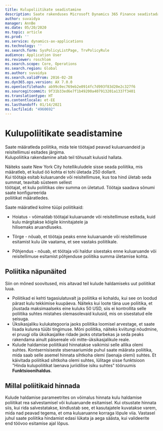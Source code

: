 ```yaml
---
title: Kulupoliitikate seadistamine
description: Saate rakenduses Microsoft Dynamics 365 Finance seadistada kulupoliitikad, mida teie töötajad peavad kuluaruandeid ja reisitellimusi esitades järgima.
author: suvaidya
manager: AnnBe
ms.date: 05/20/2020
ms.topic: article
ms.prod: ''
ms.service: dynamics-ax-applications
ms.technology: ''
ms.search.form: SysPolicyListPage, TrvPolicyRule
audience: Application User
ms.reviewer: roschlom
ms.search.scope: Core, Operations
ms.search.region: Global
ms.author: suvaidya
ms.search.validFrom: 2016-02-28
ms.dyn365.ops.version: AX 7.0.0
ms.openlocfilehash: ab99c0ec769eb2e0914fc7d993f83d20e2c327f6
ms.sourcegitcommit: 9f31b33ed6e7f1b49200a407913201a1337f3401
ms.translationtype: HT
ms.contentlocale: et-EE
ms.lasthandoff: 01/14/2021
ms.locfileid: "4960692"
---
```

# <a name="set-up-expense-policies"></a>Kulupoliitikate seadistamine

Saate määratleda poliitika, mida teie töötajad peavad kuluaruandeid ja reisitellimusi esitades järgima.         
Kulupoliitika rakendamine aitab teil tõhusalt kulusid hallata.         

Näiteks saate New York City hotellikuludele sisse seada poliitika, mis määratleb, et kulud öö kohta ei tohi ületada 250 dollarit.       
Kui töötaja esitab kuluaruande või reisitellimuse, kus toa hind ületab seda summat, teavitab süsteem sellest        
töötajat, et kulu poliitikas olev summa on ületatud. Töötaja saadava sõnumi saate konfigureerida        
poliitikat määratledes.      
        
Saate määratled kolme tüüpi poliitikaid:         
        
- Hoiatus - võimaldab töötajal kuluaruande või reisitellimuse esitada, kuid kulu märgitakse kõigile kinnitajatele ja        
  hilisemaks aruandluseks.        

- Tõrge - nõuab, et töötaja peaks enne kuluaruande või reisitellimuse esitamist kulu üle vaatama, et see vastaks poliitikale.       
 
 - Põhjendus - nõuab, et töötaja või haldur sisestaks enne kuluaruande või reisitellimuse esitamist põhjenduse poliitika summa ületamise kohta.        

## <a name="policy-tips"></a>Poliitika näpunäited
Siin on mõned soovitused, mis aitavad teil kulude haldamiseks uut poliitikat luua. 
* Poliitikad ei kehti tagasiulatuvalt ja poliitika ei kohaldu, kui see on loodud pärast kulu tekkimise kuupäeva. Näiteks kui loote täna uue poliitika, et jõustada maksimaalseks eine kuluks 50 USD, siis ei kontrollita selle poliitika suhtes mistahes olemasolevaid kulusid, mis on sisestatud eile seisuga.
* Üksikasjaliku kulukategooria jaoks poliitika loomisel arvestage, et saate lisada kulurea tüübi tingimuse. Mõni poliitika, näiteks kviitungi nõudmine, ei pruugi olla üksikasjalike ridade jaoks otstarbekas ja seda peaks rakendama ainult päisereale või mitte-üksikasjalikule reale. 
* Kulude haldamise poliitikaid hinnatakse vaikimisi selle allika olemi suhtes. Kontsernisiseste stsenaariumide puhul saate määrata poliitika, mida saab selle asemel hinnata sihtkoha olemi (laenaja olemi) suhtes. Et käivitada poliitikad sihtkoha olemi suhtes, lülitage sisse funktsioon "Hinda kulupoliitikat laenava juriidilise isiku suhtes" tööruumis **Funktsioonihaldus**.

## <a name="when-to-evaluate-policies"></a>Millal poliitikaid hinnada

Kulude haldamise parameetrites on võimalus hinnata kulu haldamise poliitikat rea salvestamisel või kuluaruande esitamisel. Kui otsustate hinnata siis, kui rida salvestatakse, kindlustab see, et kasutajatele kuvatakse varem, mida nad peavad tegema, et oma kuluaruanne korraga lõpule viia. Vastasel juhul saate poliitika hindamist edasi lükata ja aega säästa, kui valideerite end töövoo esitamise ajal lõpus.
